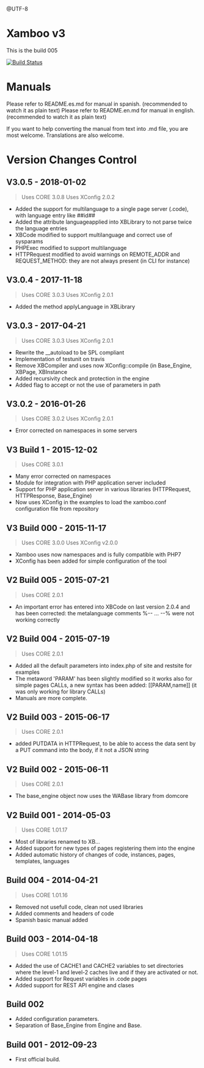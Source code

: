 @UTF-8

Xamboo v3
=============================
This is the build 005

[![Build Status](https://travis-ci.org/webability/xamboo.svg?branch=master)](https://travis-ci.org/webability/xamboo)


Manuals
=======================

Please refer to README.es.md for manual in spanish. (recommended to watch it as plain text)
Please refer to README.en.md for manual in english. (recommended to watch it as plain text)

If you want to help converting the manual from text into .md file, you are most welcome.
Translations are also welcome.

Version Changes Control
=======================

V3.0.5 - 2018-01-02
-----------------------
> Uses CORE 3.0.8
> Uses XConfig 2.0.2
- Added the support for multilanguage to a single page server (.code), with language entry like ##id##
- Added the attribute languageapplied into XBLibrary to not parse twice the language entries
- XBCode modified to support multilanguage and correct use of sysparams
- PHPExec modified to support multilanguage
- HTTPRequest modified to avoid warnings on REMOTE_ADDR and REQUEST_METHOD: they are not always present (in CLI for instance)

V3.0.4 - 2017-11-18
-----------------------
> Uses CORE 3.0.3
> Uses XConfig 2.0.1
- Added the method applyLanguage in XBLibrary

V3.0.3 - 2017-04-21
-----------------------
> Uses CORE 3.0.3
> Uses XConfig 2.0.1
- Rewrite the __autoload to be SPL compliant
- Implementation of testunit on travis
- Remove XBCompiler and uses now XConfig::compile (in Base_Engine, XBPage, XBInstance
- Added recursivity check and protection in the engine
- Added flag to accept or not the use of parameters in path

V3.0.2 - 2016-01-26
-----------------------
> Uses CORE 3.0.2
> Uses XConfig 2.0.1
- Error corrected on namespaces in some servers

V3 Build 1 - 2015-12-02
-----------------------
> Uses CORE 3.0.1
- Many error corrected on namespaces
- Module for integration with PHP application server included
- Support for PHP application server in various libraries (HTTPRequest, HTTPResponse, Base_Engine)
- Now uses XConfig in the examples to load the xamboo.conf configuration file from repository

V3 Build 000 - 2015-11-17
-----------------------
> Uses CORE 3.0.0
> Uses XConfig v2.0.0
- Xamboo uses now namespaces and is fully compatible with PHP7
- XConfig has been added for simple configuration of the tool

V2 Build 005 - 2015-07-21
-----------------------
> Uses CORE 2.0.1
- An important error has entered into XBCode on last version 2.0.4 and has been corrected: the metalanguage comments %-- ... --% were not working correctly

V2 Build 004 - 2015-07-19
-----------------------
> Uses CORE 2.0.1
- Added all the default parameters into index.php of site and restsite for examples
- The metaword 'PARAM' has been slightly modified so it works also for simple pages CALLs, a new syntax has been added: [[PARAM,name]] (it was only working for library CALLs)
- Manuals are more complete.

V2 Build 003 - 2015-06-17
-----------------------
> Uses CORE 2.0.1
- added PUTDATA in HTTPRequest, to be able to access the data sent by a PUT command into the body, if it not a JSON string

V2 Build 002 - 2015-06-11
-----------------------
> Uses CORE 2.0.1
- The base_engine object now uses the WABase library from domcore

V2 Build 001 - 2014-05-03
-----------------------
> Uses CORE 1.01.17
- Most of libraries renamed to XB...
- Added support for new types of pages registering them into the engine
- Added automatic history of changes of code, instances, pages, templates, languages

Build 004 - 2014-04-21
-----------------------
> Uses CORE 1.01.16
- Removed not usefull code, clean not used libraries
- Added comments and headers of code
- Spanish basic manual added

Build 003 - 2014-04-18
-----------------------
> Uses CORE 1.01.15
- Added the use of CACHE1 and CACHE2 variables to set directories where the level-1 and level-2 caches live and if they are activated or not.
- Added support for Request variables in .code pages
- Added support for REST API engine and clases

Build 002
-----------------------
- Added configuration parameters.
- Separation of Base_Engine from Engine and Base.

Build 001 - 2012-09-23
-----------------------
- First official build.
